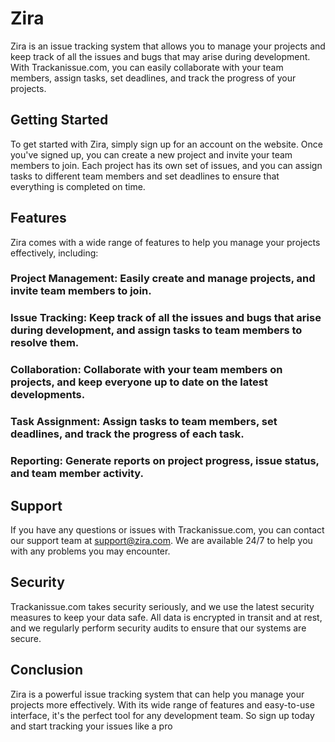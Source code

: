 # Zira

Zira is an issue tracking system that allows you to manage your projects and
keep track of all the issues and bugs that may arise during development. With
Trackanissue.com, you can easily collaborate with your team members, assign
tasks, set deadlines, and track the progress of your projects.

## Getting Started

To get started with Zira, simply sign up for an account on the website. Once
you've signed up, you can create a new project and invite your team members to
join. Each project has its own set of issues, and you can assign tasks to
different team members and set deadlines to ensure that everything is completed
on time.

## Features

Zira comes with a wide range of features to help you manage your projects
effectively, including:

### Project Management: Easily create and manage projects, and invite team members to join.

### Issue Tracking: Keep track of all the issues and bugs that arise during development, and assign tasks to team members to resolve them.

### Collaboration: Collaborate with your team members on projects, and keep everyone up to date on the latest developments.

### Task Assignment: Assign tasks to team members, set deadlines, and track the progress of each task.

### Reporting: Generate reports on project progress, issue status, and team member activity.

## Support

If you have any questions or issues with Trackanissue.com, you can contact our
support team at support@zira.com. We are available 24/7 to help you with any
problems you may encounter.

## Security

Trackanissue.com takes security seriously, and we use the latest security
measures to keep your data safe. All data is encrypted in transit and at rest,
and we regularly perform security audits to ensure that our systems are secure.

## Conclusion

Zira is a powerful issue tracking system that can help you manage your projects
more effectively. With its wide range of features and easy-to-use interface,
it's the perfect tool for any development team. So sign up today and start
tracking your issues like a pro
